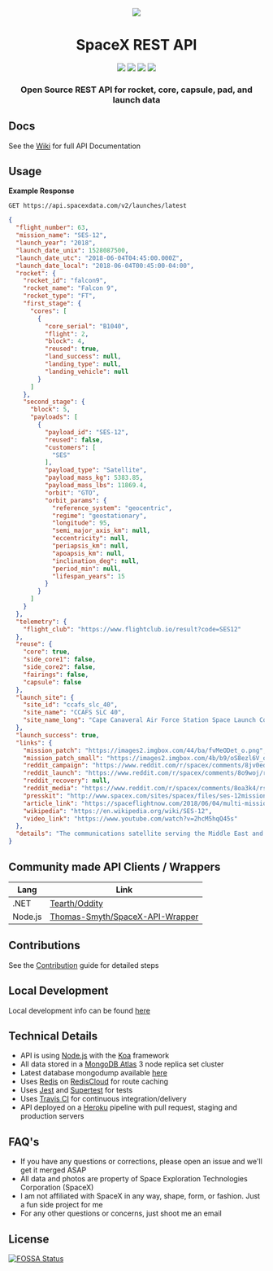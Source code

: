 <p align="center"><img src="https://i.imgur.com/ympu8t5.jpg"></p>

<h1 align="center">SpaceX REST API</h1>

<p align="center">
<a href="https://travis-ci.org/r-spacex/SpaceX-API"><img src="https://img.shields.io/travis/r-spacex/SpaceX-API.svg?style=flat-square"></a>
<a href="https://hub.docker.com/r/jakewmeyer/spacex-api/"><img src="https://img.shields.io/docker/build/jakewmeyer/spacex-api.svg?style=flat-square"></a>
<a href="https://github.com/r-spacex/SpaceX-API/releases"><img src="https://img.shields.io/github/release/r-spacex/SpaceX-API.svg?style=flat-square"></a>
<a href="https://en.wikipedia.org/wiki/Representational_state_transfer"><img src="https://img.shields.io/badge/interface-REST-brightgreen.svg?style=flat-square"></a>
</p>

<h3 align="center">Open Source REST API for rocket, core, capsule, pad, and launch data</h3>

## Docs
See the [Wiki](https://github.com/r-spacex/SpaceX-API/wiki) for full API Documentation

## Usage

**Example Response**

```http
GET https://api.spacexdata.com/v2/launches/latest
```

```json
{
  "flight_number": 63,
  "mission_name": "SES-12",
  "launch_year": "2018",
  "launch_date_unix": 1528087500,
  "launch_date_utc": "2018-06-04T04:45:00.000Z",
  "launch_date_local": "2018-06-04T00:45:00-04:00",
  "rocket": {
    "rocket_id": "falcon9",
    "rocket_name": "Falcon 9",
    "rocket_type": "FT",
    "first_stage": {
      "cores": [
        {
          "core_serial": "B1040",
          "flight": 2,
          "block": 4,
          "reused": true,
          "land_success": null,
          "landing_type": null,
          "landing_vehicle": null
        }
      ]
    },
    "second_stage": {
      "block": 5,
      "payloads": [
        {
          "payload_id": "SES-12",
          "reused": false,
          "customers": [
            "SES"
          ],
          "payload_type": "Satellite",
          "payload_mass_kg": 5383.85,
          "payload_mass_lbs": 11869.4,
          "orbit": "GTO",
          "orbit_params": {
            "reference_system": "geocentric",
            "regime": "geostationary",
            "longitude": 95,
            "semi_major_axis_km": null,
            "eccentricity": null,
            "periapsis_km": null,
            "apoapsis_km": null,
            "inclination_deg": null,
            "period_min": null,
            "lifespan_years": 15
          }
        }
      ]
    }
  },
  "telemetry": {
    "flight_club": "https://www.flightclub.io/result?code=SES12"
  },
  "reuse": {
    "core": true,
    "side_core1": false,
    "side_core2": false,
    "fairings": false,
    "capsule": false
  },
  "launch_site": {
    "site_id": "ccafs_slc_40",
    "site_name": "CCAFS SLC 40",
    "site_name_long": "Cape Canaveral Air Force Station Space Launch Complex 40"
  },
  "launch_success": true,
  "links": {
    "mission_patch": "https://images2.imgbox.com/44/ba/fvMeODet_o.png",
    "mission_patch_small": "https://images2.imgbox.com/4b/b9/oS8ezl6V_o.png",
    "reddit_campaign": "https://www.reddit.com/r/spacex/comments/8jv0ed/ses12_launch_campaign_thread/",
    "reddit_launch": "https://www.reddit.com/r/spacex/comments/8o9woj/rspacex_ses12_official_launch_discussion_updates/",
    "reddit_recovery": null,
    "reddit_media": "https://www.reddit.com/r/spacex/comments/8oa3k4/rspacex_ses12_media_thread_videos_images_gifs/",
    "presskit": "http://www.spacex.com/sites/spacex/files/ses-12missionpress_kit_6.2.18.pdf",
    "article_link": "https://spaceflightnow.com/2018/06/04/multi-mission-telecom-craft-launched-by-spacex-for-ses/",
    "wikipedia": "https://en.wikipedia.org/wiki/SES-12",
    "video_link": "https://www.youtube.com/watch?v=2hcM5hqQ45s"
  },
  "details": "The communications satellite serving the Middle East and the Asia-Pacific region at the same place as SES-8, and was the largest satellite built for SES. The first stage Block 4 was expended, while the second stage was Block 5."
}
```

## Community made API Clients / Wrappers
| Lang  | Link |
| ------------- | ------------- |
| .NET  | [Tearth/Oddity](https://github.com/Tearth/Oddity) |
| Node.js  | [Thomas-Smyth/SpaceX-API-Wrapper](https://github.com/Thomas-Smyth/SpaceX-API-Wrapper) |

## Contributions
See the [Contribution](https://github.com/r-spacex/SpaceX-API/blob/master/CONTRIBUTING.md) guide for detailed steps

## Local Development
Local development info can be found [here](https://github.com/r-spacex/SpaceX-API/wiki/Local-Development)

## Technical Details
* API is using [Node.js](https://nodejs.org/en/) with the [Koa](http://koajs.com/) framework
* All data stored in a [MongoDB Atlas](https://www.mongodb.com/cloud/atlas) 3 node replica set cluster
* Latest database mongodump available [here](https://drive.google.com/drive/folders/0B2DdgKR4GR4xdk1sRGowcUZXeE0?usp=sharing)
* Uses [Redis](https://redis.io/) on [RedisCloud](https://redislabs.com/redis-enterprise/cloud/) for route caching
* Uses [Jest](https://facebook.github.io/jest/) and [Supertest](https://github.com/visionmedia/supertest) for tests
* Uses [Travis CI](https://travis-ci.org/) for continuous integration/delivery
* API deployed on a [Heroku](https://www.heroku.com/) pipeline with pull request, staging and production servers

## FAQ's
* If you have any questions or corrections, please open an issue and we'll get it merged ASAP
* All data and photos are property of Space Exploration Technologies Corporation (SpaceX)
* I am not affiliated with SpaceX in any way, shape, form, or fashion. Just a fun side project for me
* For any other questions or concerns, just shoot me an email

## License
[![FOSSA Status](https://app.fossa.io/api/projects/git%2Bgithub.com%2Fr-spacex%2FSpaceX-API.svg?type=large)](https://app.fossa.io/projects/git%2Bgithub.com%2Fr-spacex%2FSpaceX-API?ref=badge_large)